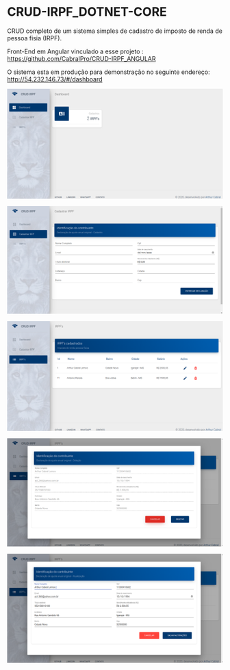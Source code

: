 # CRUD-IRPF_DOTNET-CORE

CRUD completo de um sistema simples de cadastro de imposto de renda de pessoa fisia (IRPF).

Front-End em Angular vinculado a esse projeto :
https://github.com/CabralPro/CRUD-IRPF_ANGULAR

O sistema esta em produção para demonstração no seguinte endereço:
http://54.232.146.73/#/dashboard

![alt text](https://github.com/CabralPro/CRUD-IRPF_ANGULAR/blob/master/demo_images/demo1.png?raw=true)




![alt text](https://github.com/CabralPro/CRUD-IRPF_ANGULAR/blob/master/demo_images/demo2.png?raw=true)




![alt text](https://github.com/CabralPro/CRUD-IRPF_ANGULAR/blob/master/demo_images/demo3.png?raw=true)




![alt text](https://github.com/CabralPro/CRUD-IRPF_ANGULAR/blob/master/demo_images/demo4.png?raw=true)




![alt text](https://github.com/CabralPro/CRUD-IRPF_ANGULAR/blob/master/demo_images/demo5.png?raw=true)

